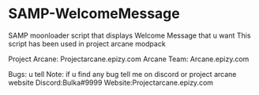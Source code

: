 # SAMP-WelcomeMessage
SAMP moonloader script that displays Welcome Message that u want
This script has been used in project arcane modpack 

Project Arcane: Projectarcane.epizy.com
Arcane Team: Arcane.epizy.com

Bugs: u tell
Note: if u find any bug tell me on discord or project arcane website
Discord:Bulka#9999 Website:Projectarcane.epizy.com
